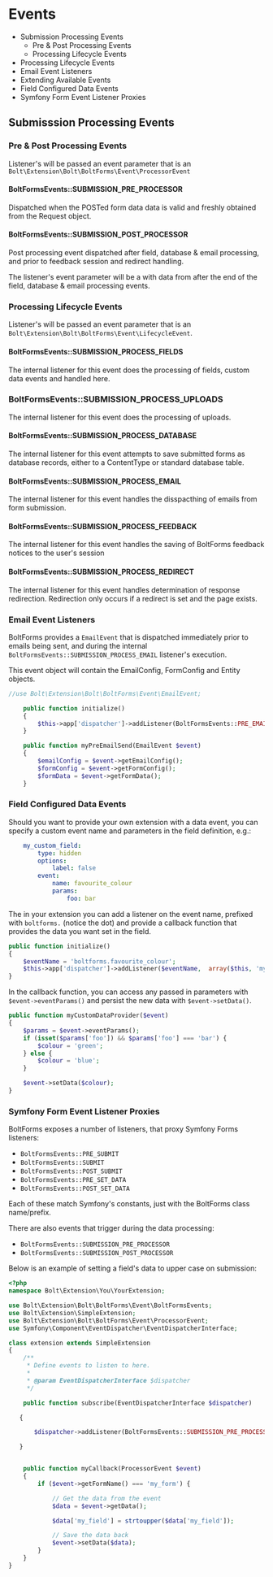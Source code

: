 Events
======

  - Submission Processing Events
    - Pre & Post Processing Events
    - Processing Lifecycle Events
  - Processing Lifecycle Events
  - Email Event Listeners
  - Extending Available Events
  - Field Configured Data Events
  - Symfony Form Event Listener Proxies

Submisssion Processing Events
-----------------------------

### Pre & Post Processing Events

Listener's will be passed an event parameter that is an
`Bolt\Extension\Bolt\BoltForms\Event\ProcessorEvent`


#### BoltFormsEvents::SUBMISSION_PRE_PROCESSOR

Dispatched when the POSTed form data data is valid and freshly obtained from
the Request object.


#### BoltFormsEvents::SUBMISSION_POST_PROCESSOR

Post processing event dispatched after field, database & email processing, and
prior to feedback session and redirect handling.

The listener's event parameter will be a with data from after the end of the
field, database & email processing events.


### Processing Lifecycle Events

Listener's will be passed an event parameter that is an
`Bolt\Extension\Bolt\BoltForms\Event\LifecycleEvent`.


#### BoltFormsEvents::SUBMISSION_PROCESS_FIELDS

The internal listener for this event does the processing of fields, custom data
events and handled here.

### BoltFormsEvents::SUBMISSION_PROCESS_UPLOADS

The internal listener for this event does the processing of uploads.

#### BoltFormsEvents::SUBMISSION_PROCESS_DATABASE

The internal listener for this event attempts to save submitted forms as
database records, either to a ContentType or standard database table.


#### BoltFormsEvents::SUBMISSION_PROCESS_EMAIL

The internal listener for this event handles the disspacthing of emails from
form submission.


#### BoltFormsEvents::SUBMISSION_PROCESS_FEEDBACK

The internal listener for this event handles the saving of BoltForms feedback
notices to the user's session


#### BoltFormsEvents::SUBMISSION_PROCESS_REDIRECT

The internal listener for this event handles determination of response
redirection. Redirection only occurs if a redirect is set and the page exists.


### Email Event Listeners

BoltForms provides a `EmailEvent` that is dispatched immediately prior to
emails being sent, and during the internal
`BoltFormsEvents::SUBMISSION_PROCESS_EMAIL` listener's execution.

This event object will contain the EmailConfig, FormConfig and Entity objects.

```php
//use Bolt\Extension\Bolt\BoltForms\Event\EmailEvent;

    public function initialize()
    {
        $this->app['dispatcher']->addListener(BoltFormsEvents::PRE_EMAIL_SEND,  array($this, 'myPreEmailSend'));
    }

    public function myPreEmailSend(EmailEvent $event)
    {
        $emailConfig = $event->getEmailConfig();
        $formConfig = $event->getFormConfig();
        $formData = $event->getFormData();
    }
```

### Field Configured Data Events

Should you want to provide your own extension with a data event, you can
specify a custom event name and parameters in the field definition, e.g.:

```yaml
    my_custom_field:
        type: hidden
        options:
            label: false
        event:
            name: favourite_colour
            params:
                foo: bar
```

The in your extension you can add a listener on the event name, prefixed with
`boltforms.` (notice the dot) and provide a callback function that provides
the data you want set in the field.

```php
public function initialize()
{
    $eventName = 'boltforms.favourite_colour';
    $this->app['dispatcher']->addListener($eventName,  array($this, 'myCustomDataProvider'));
}
```

In the callback function, you can access any passed in parameters with
`$event->eventParams()` and persist the new data with `$event->setData()`.

```php
public function myCustomDataProvider($event)
{
    $params = $event->eventParams();
    if (isset($params['foo']) && $params['foo'] === 'bar') {
        $colour = 'green';
    } else {
        $colour = 'blue';
    }

    $event->setData($colour);
}
```


### Symfony Form Event Listener Proxies

BoltForms exposes a number of listeners, that proxy Symfony Forms listeners:

  - `BoltFormsEvents::PRE_SUBMIT`
  - `BoltFormsEvents::SUBMIT`
  - `BoltFormsEvents::POST_SUBMIT`
  - `BoltFormsEvents::PRE_SET_DATA`
  - `BoltFormsEvents::POST_SET_DATA`

Each of these match Symfony's constants, just with the BoltForms class name/prefix.

There are also events that trigger during the data processing:

  - `BoltFormsEvents::SUBMISSION_PRE_PROCESSOR`
  - `BoltFormsEvents::SUBMISSION_POST_PROCESSOR`

Below is an example of setting a field's data to upper case on submission:

```php
<?php
namespace Bolt\Extension\You\YourExtension;

use Bolt\Extension\Bolt\BoltForms\Event\BoltFormsEvents;
use Bolt\Extension\SimpleExtension;
use Bolt\Extension\Bolt\BoltForms\Event\ProcessorEvent;
use Symfony\Component\EventDispatcher\EventDispatcherInterface;

class extension extends SimpleExtension
{
    /**
     * Define events to listen to here.
     *
     * @param EventDispatcherInterface $dispatcher
     */

    public function subscribe(EventDispatcherInterface $dispatcher)

   {

       $dispatcher->addListener(BoltFormsEvents::SUBMISSION_PRE_PROCESSOR, [$this, "myCallback"]);

   }


    public function myCallback(ProcessorEvent $event)
    {
        if ($event->getFormName() === 'my_form') {

            // Get the data from the event
            $data = $event->getData();

            $data['my_field'] = strtoupper($data['my_field']);

            // Save the data back
            $event->setData($data);
        }
    }
}

```
